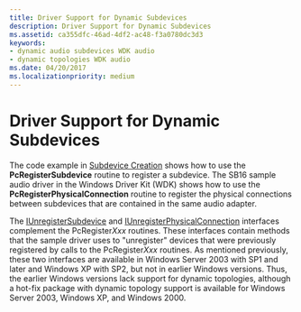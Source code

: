 ```yaml
---
title: Driver Support for Dynamic Subdevices
description: Driver Support for Dynamic Subdevices
ms.assetid: ca355dfc-46ad-4df2-ac48-f3a0780dc3d3
keywords:
- dynamic audio subdevices WDK audio
- dynamic topologies WDK audio
ms.date: 04/20/2017
ms.localizationpriority: medium
---
```


# Driver Support for Dynamic Subdevices


The code example in [Subdevice Creation](subdevice-creation.md) shows how to use the **PcRegisterSubdevice** routine to register a subdevice. The SB16 sample audio driver in the Windows Driver Kit (WDK) shows how to use the **PcRegisterPhysicalConnection** routine to register the physical connections between subdevices that are contained in the same audio adapter.

The [IUnregisterSubdevice](https://docs.microsoft.com/windows-hardware/drivers/ddi/content/portcls/nn-portcls-iunregistersubdevice) and [IUnregisterPhysicalConnection](https://docs.microsoft.com/windows-hardware/drivers/ddi/content/portcls/nn-portcls-iunregisterphysicalconnection) interfaces complement the PcRegister*Xxx* routines. These interfaces contain methods that the sample driver uses to "unregister" devices that were previously registered by calls to the PcRegister*Xxx* routines. As mentioned previously, these two interfaces are available in Windows Server 2003 with SP1 and later and Windows XP with SP2, but not in earlier Windows versions. Thus, the earlier Windows versions lack support for dynamic topologies, although a hot-fix package with dynamic topology support is available for Windows Server 2003, Windows XP, and Windows 2000.

 

 




